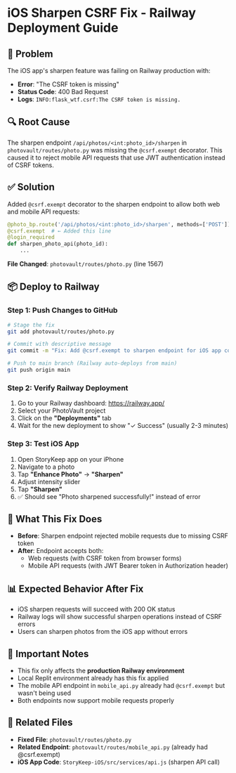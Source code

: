 # iOS Sharpen CSRF Fix - Railway Deployment Guide

## 🐛 Problem
The iOS app's sharpen feature was failing on Railway production with:
- **Error**: "The CSRF token is missing"
- **Status Code**: 400 Bad Request
- **Logs**: `INFO:flask_wtf.csrf:The CSRF token is missing.`

## 🔍 Root Cause
The sharpen endpoint `/api/photos/<int:photo_id>/sharpen` in `photovault/routes/photo.py` was missing the `@csrf.exempt` decorator. This caused it to reject mobile API requests that use JWT authentication instead of CSRF tokens.

## ✅ Solution
Added `@csrf.exempt` decorator to the sharpen endpoint to allow both web and mobile API requests:

```python
@photo_bp.route('/api/photos/<int:photo_id>/sharpen', methods=['POST'])
@csrf.exempt  # ← Added this line
@login_required
def sharpen_photo_api(photo_id):
    ...
```

**File Changed**: `photovault/routes/photo.py` (line 1567)

## 📦 Deploy to Railway

### Step 1: Push Changes to GitHub
```bash
# Stage the fix
git add photovault/routes/photo.py

# Commit with descriptive message
git commit -m "Fix: Add @csrf.exempt to sharpen endpoint for iOS app compatibility"

# Push to main branch (Railway auto-deploys from main)
git push origin main
```

### Step 2: Verify Railway Deployment
1. Go to your Railway dashboard: https://railway.app/
2. Select your PhotoVault project
3. Click on the **"Deployments"** tab
4. Wait for the new deployment to show "✓ Success" (usually 2-3 minutes)

### Step 3: Test iOS App
1. Open StoryKeep app on your iPhone
2. Navigate to a photo
3. Tap **"Enhance Photo"** → **"Sharpen"**
4. Adjust intensity slider
5. Tap **"Sharpen"**
6. ✅ Should see "Photo sharpened successfully!" instead of error

## 🔧 What This Fix Does
- **Before**: Sharpen endpoint rejected mobile requests due to missing CSRF token
- **After**: Endpoint accepts both:
  - Web requests (with CSRF token from browser forms)
  - Mobile API requests (with JWT Bearer token in Authorization header)

## 📊 Expected Behavior After Fix
- iOS sharpen requests will succeed with 200 OK status
- Railway logs will show successful sharpen operations instead of CSRF errors
- Users can sharpen photos from the iOS app without errors

## 🚨 Important Notes
- This fix only affects the **production Railway environment**
- Local Replit environment already has this fix applied
- The mobile API endpoint in `mobile_api.py` already had `@csrf.exempt` but wasn't being used
- Both endpoints now support mobile requests properly

## 📝 Related Files
- **Fixed File**: `photovault/routes/photo.py`
- **Related Endpoint**: `photovault/routes/mobile_api.py` (already had @csrf.exempt)
- **iOS App Code**: `StoryKeep-iOS/src/services/api.js` (sharpen API call)
